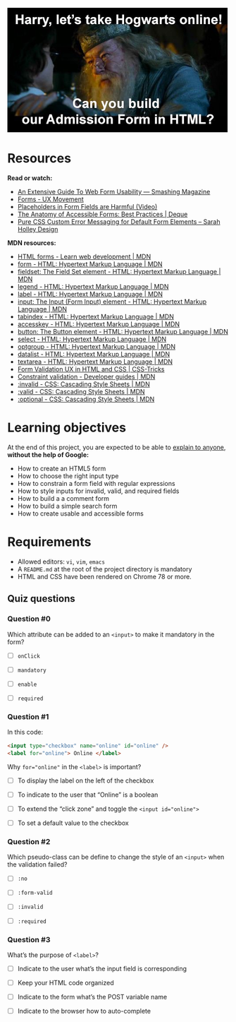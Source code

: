 ![Harry?, Can you build our Admission Form in HTML?](meme.jpg)

# Resources

**Read or watch:**

- [An Extensive Guide To Web Form Usability — Smashing Magazine]()
- [Forms - UX Movement]()
- [Placeholders in Form Fields are Harmful (Video)]()
- [The Anatomy of Accessible Forms: Best Practices | Deque]()
- [Pure CSS Custom Error Messaging for Default Form Elements – Sarah Holley Design]()

**MDN resources:**

- [HTML forms - Learn web development | MDN]()
- [form - HTML: Hypertext Markup Language | MDN]()
- [fieldset: The Field Set element - HTML: Hypertext Markup Language | MDN]()
- [legend - HTML: Hypertext Markup Language | MDN]()
- [label - HTML: Hypertext Markup Language | MDN]()
- [input: The Input (Form Input) element - HTML: Hypertext Markup Language | MDN]()
- [tabindex - HTML: Hypertext Markup Language | MDN]()
- [accesskey - HTML: Hypertext Markup Language | MDN]()
- [button: The Button element - HTML: Hypertext Markup Language | MDN]()
- [select - HTML: Hypertext Markup Language | MDN]()
- [optgroup - HTML: Hypertext Markup Language | MDN]()
- [datalist - HTML: Hypertext Markup Language | MDN]()
- [textarea - HTML: Hypertext Markup Language | MDN]()
- [Form Validation UX in HTML and CSS | CSS-Tricks]()
- [Constraint validation - Developer guides | MDN]()
- [:invalid - CSS: Cascading Style Sheets | MDN]()
- [:valid - CSS: Cascading Style Sheets | MDN]()
- [:optional - CSS: Cascading Style Sheets | MDN]()

# Learning objectives
At the end of this project, you are expected to be able to [explain to anyone](https://fs.blog/feynman-learning-technique/), **without the help of Google:**

- How to create an HTML5 form
- How to choose the right input type
- How to constrain a form field with regular expressions
- How to style inputs for invalid, valid, and required fields
- How to build a a comment form
- How to build a simple search form
- How to create usable and accessible forms

# Requirements
- Allowed editors: `vi`, `vim`, `emacs`
- A `README.md` at the root of the project directory is mandatory
- HTML and CSS have been rendered on Chrome 78 or more.

## Quiz questions

### Question #0

Which attribute can be added to an `<input>` to make it mandatory in the form?


- [ ] `onClick`

- [ ] `mandatory`

- [ ] `enable`

- [ ] `required`

### Question #1

In this code:

```html
<input type="checkbox" name="online" id="online" />
<label for="online"> Online </label>
```

Why `for="online"` in the `<label>` is important?


- [ ] To display the label on the left of the checkbox

- [ ] To indicate to the user that “Online” is a boolean

- [ ] To extend the “click zone” and toggle the `<input id="online">`

- [ ] To set a default value to the checkbox

### Question #2

Which pseudo-class can be define to change the style of an `<input>` when the validation failed?


- [ ] `:no`

- [ ] `:form-valid`

- [ ] `:invalid`

- [ ] `:required`

### Question #3

What’s the purpose of `<label>`?

- [ ] Indicate to the user what’s the input field is corresponding

- [ ] Keep your HTML code organized

- [ ] Indicate to the form what’s the POST variable name

- [ ] Indicate to the browser how to auto-complete
